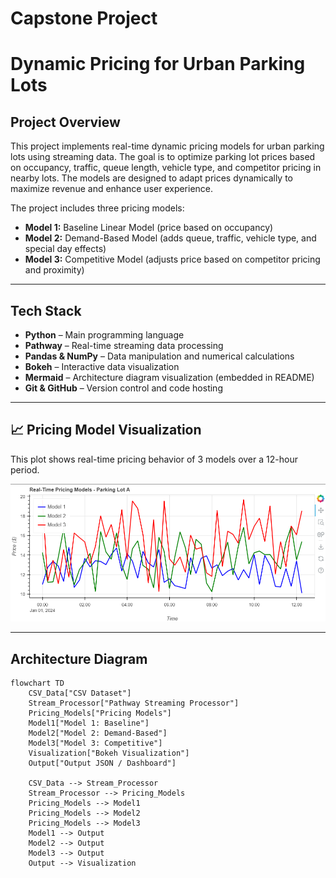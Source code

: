 # Capstone Project

# Dynamic Pricing for Urban Parking Lots

## Project Overview

This project implements real-time dynamic pricing models for urban parking lots using streaming data. The goal is to optimize parking lot prices based on occupancy, traffic, queue length, vehicle type, and competitor pricing in nearby lots. The models are designed to adapt prices dynamically to maximize revenue and enhance user experience.

The project includes three pricing models:
- **Model 1:** Baseline Linear Model (price based on occupancy)
- **Model 2:** Demand-Based Model (adds queue, traffic, vehicle type, and special day effects)
- **Model 3:** Competitive Model (adjusts price based on competitor pricing and proximity)

--------------------------------------------------------------------------------------------------------------------------------------------------------------------

## Tech Stack

- **Python** – Main programming language
- **Pathway** – Real-time streaming data processing
- **Pandas & NumPy** – Data manipulation and numerical calculations
- **Bokeh** – Interactive data visualization
- **Mermaid** – Architecture diagram visualization (embedded in README)
- **Git & GitHub** – Version control and code hosting

--------------------------------------------------------------------------------------------------------------------------------------------------------------------
## 📈 Pricing Model Visualization

This plot shows real-time pricing behavior of 3 models over a 12-hour period.

![Pricing Models Visualization](pricing_plot.png)

--------------------------------------------------------------------------------------------------------------------------------------------------------------------

## Architecture Diagram

```mermaid
flowchart TD
    CSV_Data["CSV Dataset"]
    Stream_Processor["Pathway Streaming Processor"]
    Pricing_Models["Pricing Models"]
    Model1["Model 1: Baseline"]
    Model2["Model 2: Demand-Based"]
    Model3["Model 3: Competitive"]
    Visualization["Bokeh Visualization"]
    Output["Output JSON / Dashboard"]

    CSV_Data --> Stream_Processor
    Stream_Processor --> Pricing_Models
    Pricing_Models --> Model1
    Pricing_Models --> Model2
    Pricing_Models --> Model3
    Model1 --> Output
    Model2 --> Output
    Model3 --> Output
    Output --> Visualization
